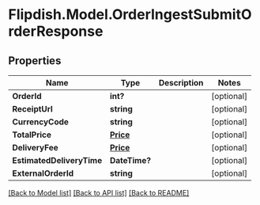 # Flipdish.Model.OrderIngestSubmitOrderResponse
## Properties

Name | Type | Description | Notes
------------ | ------------- | ------------- | -------------
**OrderId** | **int?** |  | [optional] 
**ReceiptUrl** | **string** |  | [optional] 
**CurrencyCode** | **string** |  | [optional] 
**TotalPrice** | [**Price**](Price.md) |  | [optional] 
**DeliveryFee** | [**Price**](Price.md) |  | [optional] 
**EstimatedDeliveryTime** | **DateTime?** |  | [optional] 
**ExternalOrderId** | **string** |  | [optional] 

[[Back to Model list]](../README.md#documentation-for-models) [[Back to API list]](../README.md#documentation-for-api-endpoints) [[Back to README]](../README.md)

